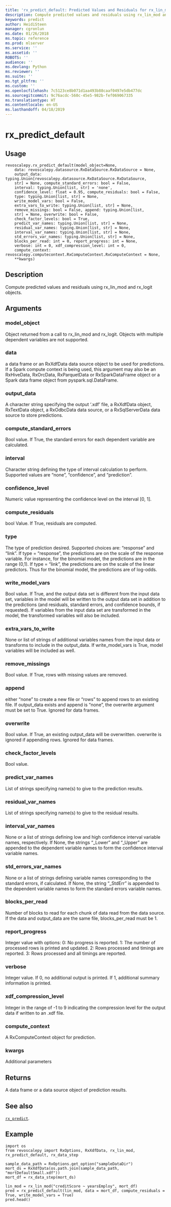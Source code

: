 ```yaml
---
title: 'rx_predict_default: Predicted Values and Residuals for rx_lin_mod and rx_logit (revoscalepy)'
description: Compute predicted values and residuals using rx_lin_mod and rx_logit objects.
keywords: predict
author: HeidiSteen
manager: cgronlun
ms.date: 01/26/2018
ms.topic: reference
ms.prod: mlserver
ms.service: ''
ms.assetid: ''
ROBOTS: ''
audience: ''
ms.devlang: Python
ms.reviewer: ''
ms.suite: ''
ms.tgt_pltfrm: ''
ms.custom: ''
ms.openlocfilehash: 7c5123ce8b071d1aa493b88caaf0497e5db477dc
ms.sourcegitcommit: 9c76acdc-560c-45e5-982b-fef069067335
ms.translationtype: HT
ms.contentlocale: en-US
ms.lasthandoff: 04/18/2019
---
```

# <a name="rxpredictdefault"></a>rx_predict_default


 


## <a name="usage"></a>Usage



```
revoscalepy.rx_predict_default(model_object=None,
    data: revoscalepy.datasource.RxDataSource.RxDataSource = None,
    output_data: typing.Union[revoscalepy.datasource.RxDataSource.RxDataSource,
    str] = None, compute_standard_errors: bool = False,
    interval: typing.Union[list, str] = 'none',
    confidence_level: float = 0.95, compute_residuals: bool = False,
    type: typing.Union[list, str] = None,
    write_model_vars: bool = False,
    extra_vars_to_write: typing.Union[list, str] = None,
    remove_missings: bool = False, append: typing.Union[list,
    str] = None, overwrite: bool = False,
    check_factor_levels: bool = True,
    predict_var_names: typing.Union[list, str] = None,
    residual_var_names: typing.Union[list, str] = None,
    interval_var_names: typing.Union[list, str] = None,
    std_errors_var_names: typing.Union[list, str] = None,
    blocks_per_read: int = 0, report_progress: int = None,
    verbose: int = 0, xdf_compression_level: int = 0,
    compute_context: revoscalepy.computecontext.RxComputeContext.RxComputeContext = None,
    **kwargs)
```





## <a name="description"></a>Description

Compute predicted values and residuals using rx_lin_mod and rx_logit objects.


## <a name="arguments"></a>Arguments


### <a name="modelobject"></a>model_object

Object returned from a call to rx_lin_mod and rx_logit.
Objects with multiple dependent variables are not supported.


### <a name="data"></a>data

a data frame or an RxXdfData data source object to be used for predictions.
If a Spark compute context is being used, this argument may also be an RxHiveData, RxOrcData, RxParquetData or RxSparkDataFrame object or a Spark data frame object from pyspark.sql.DataFrame.


### <a name="outputdata"></a>output_data

A character string specifying the output ‘.xdf’ file, a RxXdfData object, RxTextData object, a RxOdbcData data source, or a RxSqlServerData data source to store predictions.


### <a name="computestandarderrors"></a>compute_standard_errors

Bool value. If True, the standard errors for each dependent variable are calculated.


### <a name="interval"></a>interval

Character string defining the type of interval calculation to perform. Supported values are “none”, “confidence”, and “prediction”.


### <a name="confidencelevel"></a>confidence_level

Numeric value representing the confidence level on the interval [0, 1].


### <a name="computeresiduals"></a>compute_residuals

bool Value. If True, residuals are computed.


### <a name="type"></a>type

The type of prediction desired. Supported choices are: “response” and “link”. If type = “response”, the predictions are on the scale of the response variable. For instance, for the binomial model, the predictions are in the range (0,1). If type = “link”, the predictions are on the scale of the linear predictors. Thus for the binomial model, the predictions are of log-odds.


### <a name="writemodelvars"></a>write_model_vars

Bool value. If True, and the output data set is different from the input data set, variables in the model will be written to the output data set in addition to the predictions (and residuals, standard errors, and confidence bounds, if requested). If variables from the input data set are transformed in the model, the transformed variables will also be included.


### <a name="extravarstowrite"></a>extra_vars_to_write

None or list of strings of additional variables names from the input data or transforms to include in the output_data. If write_model_vars is True, model variables will be included as well.


### <a name="removemissings"></a>remove_missings

Bool value. If True, rows with missing values are removed.


### <a name="append"></a>append

either “none” to create a new file or “rows” to append rows to an existing file. If output_data exists and append is “none”, the overwrite argument must be set to True. Ignored for data frames.


### <a name="overwrite"></a>overwrite

Bool value. If True, an existing output_data will be overwritten.
overwrite is ignored if appending rows. Ignored for data frames.


### <a name="checkfactorlevels"></a>check_factor_levels

Bool value.


### <a name="predictvarnames"></a>predict_var_names

List of strings specifying name(s) to give to the prediction results.


### <a name="residualvarnames"></a>residual_var_names

List of strings specifying name(s) to give to the residual results.


### <a name="intervalvarnames"></a>interval_var_names

None or a list of strings defining low and high confidence interval variable names, respectively. If None, the strings “_Lower” and “_Upper” are appended to the dependent variable names to form the confidence interval variable names.


### <a name="stderrorsvarnames"></a>std_errors_var_names

None or a list of strings defining variable names corresponding to the standard errors, if calculated. If None, the string “_StdErr” is appended to the dependent variable names to form the standard errors variable names.


### <a name="blocksperread"></a>blocks_per_read

Number of blocks to read for each chunk of data read from the data source. If the data and output_data are the same file, blocks_per_read must be 1.


### <a name="reportprogress"></a>report_progress

Integer value with options: 0: No progress is reported.
1: The number of processed rows is printed and updated.
2: Rows processed and timings are reported.
3: Rows processed and all timings are reported.


### <a name="verbose"></a>verbose

Integer value. If 0, no additional output is printed. If 1, additional summary information is printed.


### <a name="xdfcompressionlevel"></a>xdf_compression_level

Integer in the range of -1 to 9 indicating the compression level for the output data if written to an .xdf file.


### <a name="computecontext"></a>compute_context

A RxComputeContext object for prediction.


### <a name="kwargs"></a>kwargs

Additional parameters


## <a name="returns"></a>Returns

A data frame or a data source object of prediction results.


## <a name="see-also"></a>See also

[`rx_predict`](rx-predict.md).


## <a name="example"></a>Example



```
import os
from revoscalepy import RxOptions, RxXdfData, rx_lin_mod, rx_predict_default, rx_data_step

sample_data_path = RxOptions.get_option("sampleDataDir")
mort_ds = RxXdfData(os.path.join(sample_data_path, "mortDefaultSmall.xdf"))
mort_df = rx_data_step(mort_ds)

lin_mod = rx_lin_mod("creditScore ~ yearsEmploy", mort_df)
pred = rx_predict_default(lin_mod, data = mort_df, compute_residuals = True, write_model_vars = True)
pred.head()
```

